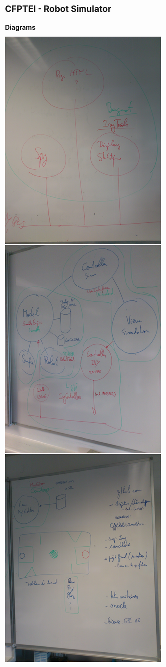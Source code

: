 # CFPTEI - Robot Simulator

## Diagrams

![alt text](https://github.com/marechalc/CfptRobotSimulator/blob/master/CRSDiagrams/20151118_CRS_diagram_1.jpg "CRS_1")
![alt text](https://github.com/marechalc/CfptRobotSimulator/blob/master/CRSDiagrams/20151118_CRS_diagram_2.jpg "CRS_2")
![alt text](https://github.com/marechalc/CfptRobotSimulator/blob/master/CRSDiagrams/20151118_CRS_diagram_3.jpg "CRS_3")
